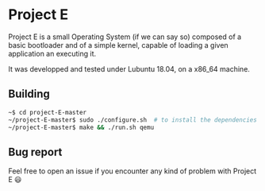 # Project E

Project E is a small Operating System (if we can say so) composed of a basic bootloader and of a simple kernel, capable of loading a given application an executing it.

It was developped and tested under Lubuntu 18.04, on a x86_64 machine.

## Building

```bash
~$ cd project-E-master
~/project-E-master$ sudo ./configure.sh  # to install the dependencies
~/project-E-master$ make && ./run.sh qemu
```

## Bug report

Feel free to open an issue if you encounter any kind of problem with Project E :smiley:
